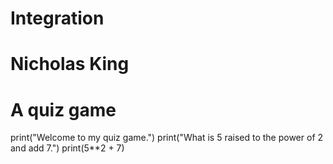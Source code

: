 # Integration
# Nicholas King
# A quiz game
print("Welcome to my quiz game.")
print("What is 5 raised to the power of 2 and add 7.")
print(5**2 + 7)
